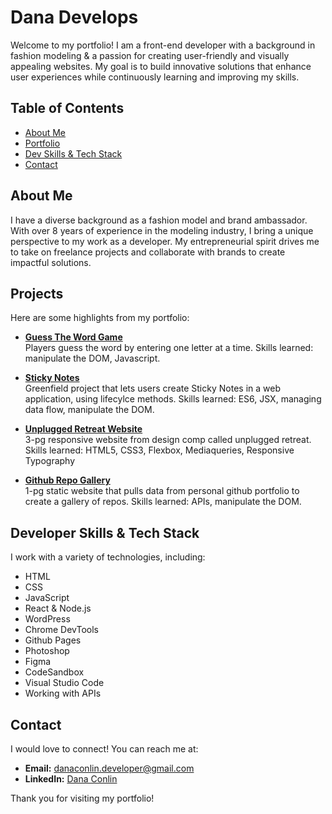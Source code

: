 # Dana Develops

Welcome to my portfolio! I am a front-end developer with a background in fashion modeling & a passion for creating user-friendly and visually appealing websites. My goal is to build innovative solutions that enhance user experiences while continuously learning and improving my skills.

## Table of Contents

- [About Me](#about-me)
- [Portfolio](#projects)
- [Dev Skills & Tech Stack](#skills)
- [Contact](#contact)

## About Me

I have a diverse background as a fashion model and brand ambassador. With over 8 years of experience in the modeling industry, I bring a unique perspective to my work as a developer. My entrepreneurial spirit drives me to take on freelance projects and collaborate with brands to create impactful solutions.

## Projects

Here are some highlights from my portfolio:

- **[Guess The Word Game](#)**  
  Players guess the word by entering one letter at a time. Skills learned: manipulate the DOM, Javascript.

- **[Sticky Notes](#)**  
  Greenfield project that lets users create Sticky Notes in a web application, using lifecylce methods. Skills learned: ES6, JSX, managing data flow, manipulate the DOM.

- **[Unplugged Retreat Website](#)**  
  3-pg responsive website from design comp called unplugged retreat. Skills learned: HTML5, CSS3, Flexbox, Mediaqueries, Responsive Typography

- **[Github Repo Gallery](#)**  
  1-pg static website that pulls data from personal github portfolio to create a gallery of repos. Skills learned: APIs, manipulate the DOM.

## Developer Skills & Tech Stack

I work with a variety of technologies, including:

- HTML
- CSS
- JavaScript
- React & Node.js
- WordPress
- Chrome DevTools
- Github Pages
- Photoshop
- Figma
- CodeSandbox
- Visual Studio Code
- Working with APIs

## Contact

I would love to connect! You can reach me at:

- **Email:** [danaconlin.developer@gmail.com](mailto:your-email@example.com)
- **LinkedIn:** [Dana Conlin](https://www.linkedin.com/in/danaconlin)

Thank you for visiting my portfolio!
